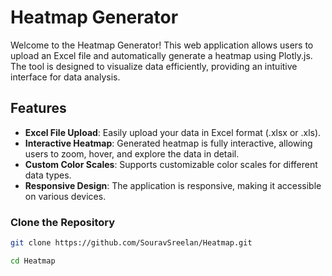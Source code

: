 # Heatmap Generator  

Welcome to the Heatmap Generator! This web application allows users to upload an Excel file and automatically generate a heatmap using Plotly.js. The tool is designed to visualize data efficiently, providing an intuitive interface for data analysis. 

## Features

- **Excel File Upload**: Easily upload your data in Excel format (.xlsx or .xls).
- **Interactive Heatmap**: Generated heatmap is fully interactive, allowing users to zoom, hover, and explore the data in detail.
- **Custom Color Scales**: Supports customizable color scales for different data types.
- **Responsive Design**: The application is responsive, making it accessible on various devices.


### Clone the Repository

```bash
git clone https://github.com/SouravSreelan/Heatmap.git

cd Heatmap 
